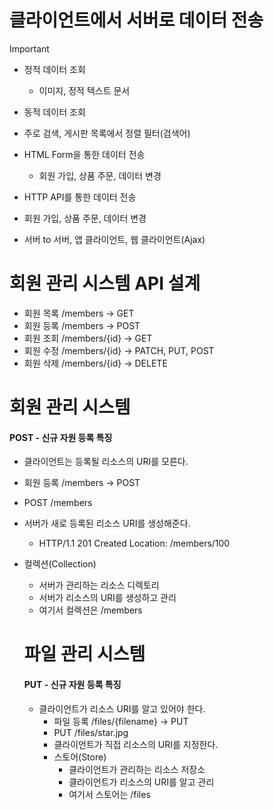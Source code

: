 # 클라이언트에서 서버로 데이터 전송

> [!IMPORTANT]
>
> - 정적 데이터 조회 
>
>   - 이미지, 정적 텍스트 문서 
>
> -  동적 데이터 조회 
>
>   -  주로 검색, 게시판 목록에서 정렬 필터(검색어)
>
> - HTML Form을 통한 데이터 전송
>
>   - 회원 가입, 상품 주문, 데이터 변경
>
> -  HTTP API를 통한 데이터 전송
>
>   - 회원 가입, 상품 주문, 데이터 변경 
>   - 서버 to 서버, 앱 클라이언트, 웹 클라이언트(Ajax)
>
>   
>
>   
>
>   # 회원 관리 시스템 API 설계
>
>   -   회원 목록 /members -> GET 
>   -  회원 등록 /members -> POST 
>   -  회원 조회 /members/{id} -> GET 
>   -  회원 수정 /members/{id} -> PATCH, PUT, POST 
>   -  회원 삭제 /members/{id} -> DELETE
>
>   # 회원 관리 시스템 
>
>   #### POST - 신규 자원 등록 특징
>
> -  클라이언트는 등록될 리소스의 URI를 모른다. 
>
>   -  회원 등록 /members -> POST 
>   -  POST /members
>
> - 서버가 새로 등록된 리소스 URI를 생성해준다. 
>
>   - HTTP/1.1 201 Created Location: /members/100 
>
> - 컬렉션(Collection) 
>
>   - 서버가 관리하는 리소스 디렉토리 
>   -  서버가 리소스의 URI를 생성하고 관리 
>   - 여기서 컬렉션은 /members
>
>   
>
>   # 파일 관리 시스템
>
>   ####  PUT - 신규 자원 등록 특징 
>
>   - 클라이언트가 리소스 URI를 알고 있어야 한다. 
>     -  파일 등록 /files/{filename} -> PUT 
>     - PUT /files/star.jpg 
>     -  클라이언트가 직접 리소스의 URI를 지정한다. 
>     - 스토어(Store) 
>       -  클라이언트가 관리하는 리소스 저장소 
>       -  클라이언트가 리소스의 URI를 알고 관리 
>       - 여기서 스토어는 /files